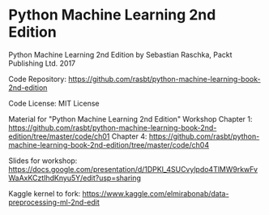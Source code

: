 # Python Machine Learning 2nd Edition
Python Machine Learning 2nd Edition by Sebastian Raschka, Packt Publishing Ltd. 2017

Code Repository: https://github.com/rasbt/python-machine-learning-book-2nd-edition

Code License: MIT License

Material for "Python Machine Learning 2nd Edition" Workshop
Chapter 1: https://github.com/rasbt/python-machine-learning-book-2nd-edition/tree/master/code/ch01
Chapter 4: https://github.com/rasbt/python-machine-learning-book-2nd-edition/tree/master/code/ch04


Slides for workshop: https://docs.google.com/presentation/d/1DPKl_4SUCvylpdo4TlMW9rkwFvWaAxKCztIhdKnyu5Y/edit?usp=sharing

Kaggle kernel to fork: https://www.kaggle.com/elmirabonab/data-preprocessing-ml-2nd-edit

